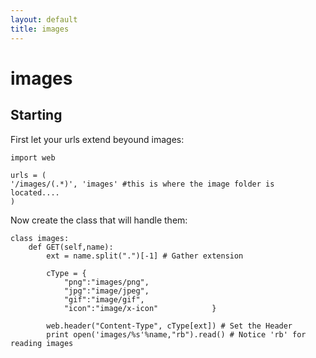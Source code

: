 ```yaml
---
layout: default
title: images
---
```


# images

## Starting

First let your urls extend beyound images:

    import web
    
    urls = (
    '/images/(.*)', 'images' #this is where the image folder is located....
    )

Now create the class that will handle them:

    class images:
        def GET(self,name):
            ext = name.split(".")[-1] # Gather extension
            
            cType = {
                "png":"images/png",
                "jpg":"image/jpeg",
                "gif":"image/gif",
                "icon":"image/x-icon"            }
            
            web.header("Content-Type", cType[ext]) # Set the Header
            print open('images/%s'%name,"rb").read() # Notice 'rb' for reading images
